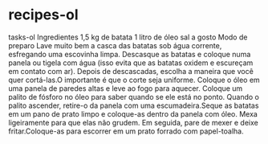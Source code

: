 # recipes-ol
 tasks-ol
 Ingredientes
1,5 kg de batata
1 litro de óleo
sal a gosto
Modo de preparo
Lave muito bem a casca das batatas sob água corrente, esfregando uma escovinha limpa.
Descasque as batatas e coloque numa panela ou tigela com água (isso evita que as batatas oxidem e escureçam em contato com ar).
Depois de descascadas, escolha a maneira que você quer cortá-las.O importante é que o corte seja uniforme.
Coloque o óleo em uma panela de paredes altas e leve ao fogo para aquecer. Coloque um palito de fósforo no óleo para saber quando se ele está no ponto. Quando o palito ascender, retire-o da panela com uma escumadeira.Seque as batatas em um pano de prato limpo e coloque-as dentro da panela com óleo. Mexa ligeiramente para que elas não grudem. Em seguida, pare de mexer e deixe fritar.Coloque-as para escorrer em um prato forrado com papel-toalha. 